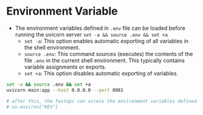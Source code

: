 # Environment Variable

- The environment variables defined in `.env` file can be loaded before running the uvicorn server `set -a && source .env && set +a`
  - `set -a`: This option enables automatic exporting of all variables in the shell environment.
  - `source .env`: This command sources (executes) the contents of the file `.env` in the current shell environment. This typically contains variable assignments or exports.
  - `set +a`: This option disables automatic exporting of variables.

```bash
set -a && source .env && set +a
uvicorn main:app --host 0.0.0.0 --port 8081

# after this, the fastapi can access the environment variables defined in .env
# os.environ["KEY"]
```
